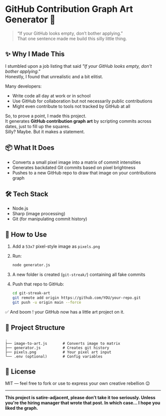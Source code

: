 # GitHub Contribution Graph Art Generator 🎨

> “If your GitHub looks empty, don’t bother applying.”  
> That one sentence made me build this silly little thing.

## ✨ Why I Made This

I stumbled upon a job listing that said *"If your GitHub looks empty, don't bother applying."*  
Honestly, I found that unrealistic and a bit elitist.

Many developers:
- Write code all day at work or in school
- Use GitHub for collaboration but not necessarily public contributions
- Might even contribute to tools not tracked by GitHub at all

So, to prove a point, I made this project.  
It generates **GitHub contribution graph art** by scripting commits across dates, just to fill up the squares.  
Silly? Maybe. But it makes a statement.

## 📦 What It Does

- Converts a small pixel image into a matrix of commit intensities
- Generates backdated Git commits based on pixel brightness
- Pushes to a new GitHub repo to draw that image on your contributions graph

## 🛠️ Tech Stack

- Node.js
- Sharp (image processing)
- Git (for manipulating commit history)

## 🧪 How to Use

1. Add a `53x7` pixel-style image as `pixels.png`
2. Run:

   ```bash
   node generator.js
   ```

3. A new folder is created (`git-streak/`) containing all fake commits
4. Push that repo to GitHub:

   ```bash
   cd git-streak-art
   git remote add origin https://github.com/YOU/your-repo.git
   git push -u origin main --force
   ```

✅ And boom ! your GitHub now has a little art project on it.

## 📁 Project Structure

```
.
├── image-to-art.js       # Converts image to matrix
├── generator.js          # Creates git history
├── pixels.png            # Your pixel art input
└── .env (optional)       # Config variables
```

## 📜 License

MIT — feel free to fork or use to express your own creative rebellion 😉

---

**This project is satire-adjacent, please don’t take it too seriously. Unless you're the hiring manager that wrote that post. In which case... I hope you liked the graph.**